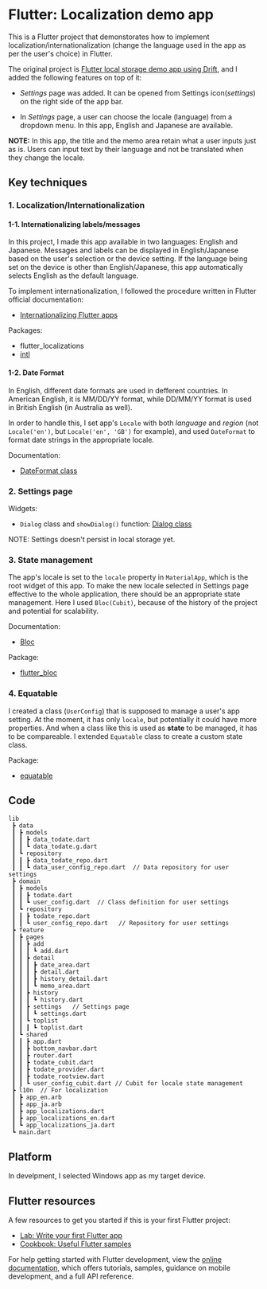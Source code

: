 # Flutter: Localization demo app

This is a Flutter project that demonstorates how to implement localization/internationalization (change the language used in the app as per the user's choice) in Flutter.

The original project is [Flutter local storage demo app using Drift](https://github.com/ChiekoN/Flutter-local_storage_app), and I added the following features on top of it:
 
 - *Settings* page was added. It can be opened from Settings icon(<i class="material-icons">settings</i>) on the right side of the app bar.

 - In *Settings* page, a user can choose the locale (language) from a dropdown menu. In this app, English and Japanese are available.


**NOTE:**
In this app, the title and the memo area retain what a user inputs just as is. Users can input text by their language and not be translated when they change the locale. 


## Key techniques

### 1. Localization/Internationalization

#### 1-1. Internationalizing labels/messages

In this project, I made this app available in two languages: English and Japanese. Messages and labels can be displayed in English/Japanese based on the user's selection or the device setting. If the language being set on the device is other than English/Japanese, this app automatically selects English as the default language.

To implement internationalization, I followed the procedure written in Flutter official documentation:
 - [Internationalizing Flutter apps](https://docs.flutter.dev/ui/accessibility-and-internationalization/internationalization)

Packages:
 - flutter_localizations
 - [intl](https://pub.dev/packages/intl)


#### 1-2. Date Format

In English, different date formats are used in defferent countries. In American English, it is MM/DD/YY format, while DD/MM/YY format is used in British English (in Australia as well).

In order to handle this, I set app's `Locale` with both *language* and *region* (not `Locale('en')`, but `Locale('en', 'GB')` for example), and used `DateFormat` to format date strings in the appropriate locale.

Documentation:
- [DateFormat class](https://api.flutter.dev/flutter/intl/DateFormat-class.html)


### 2. Settings page

Widgets:
 - `Dialog` class and `showDialog()` function: [Dialog class](https://api.flutter.dev/flutter/material/Dialog-class.html)

 NOTE: Settings doesn't persist in local storage yet.


### 3. State management

The app's locale is set to the `locale` property in `MaterialApp`, which is the root widget of this app. To make the new locale selected in Settings page effective to the whole application, there should be an appropriate state management. Here I used `Bloc(Cubit)`, because of the history of the project and potential for scalability.

Documentation:
 - [Bloc](https://bloclibrary.dev/)

Package:
 - [flutter_bloc](https://pub.dev/packages/flutter_bloc)

### 4. Equatable

I created a class (`UserConfig`) that is supposed to manage a user's app setting. At the moment, it has only `locale`, but potentially it could have more properties. And when a class like this is used as **state** to be managed, it has to be compareable. I extended `Equatable` class to create a custom state class.

Package:
  - [equatable](https://pub.dev/packages/equatable)


## Code
```
lib
 ┣ data
 ┃ ┣ models
 ┃ ┃ ┣ data_todate.dart
 ┃ ┃ ┗ data_todate.g.dart
 ┃ ┗ repository
 ┃ ┃ ┣ data_todate_repo.dart
 ┃ ┃ ┗ data_user_config_repo.dart  // Data repository for user settings
 ┣ domain
 ┃ ┣ models
 ┃ ┃ ┣ todate.dart
 ┃ ┃ ┗ user_config.dart  // Class definition for user settings 
 ┃ ┗ repository
 ┃ ┃ ┣ todate_repo.dart
 ┃ ┃ ┗ user_config_repo.dart   // Repository for user settings 
 ┣ feature
 ┃ ┣ pages
 ┃ ┃ ┣ add
 ┃ ┃ ┃ ┗ add.dart
 ┃ ┃ ┣ detail
 ┃ ┃ ┃ ┣ date_area.dart
 ┃ ┃ ┃ ┣ detail.dart
 ┃ ┃ ┃ ┣ history_detail.dart
 ┃ ┃ ┃ ┗ memo_area.dart
 ┃ ┃ ┣ history
 ┃ ┃ ┃ ┗ history.dart
 ┃ ┃ ┣ settings   // Settings page
 ┃ ┃ ┃ ┗ settings.dart
 ┃ ┃ ┗ toplist
 ┃ ┃ ┃ ┗ toplist.dart
 ┃ ┗ shared
 ┃ ┃ ┣ app.dart
 ┃ ┃ ┣ bottom_navbar.dart
 ┃ ┃ ┣ router.dart
 ┃ ┃ ┣ todate_cubit.dart
 ┃ ┃ ┣ todate_provider.dart
 ┃ ┃ ┣ todate_rootview.dart
 ┃ ┃ ┗ user_config_cubit.dart // Cubit for locale state management
 ┣ l10n  // For localization
 ┃ ┣ app_en.arb
 ┃ ┣ app_ja.arb
 ┃ ┣ app_localizations.dart
 ┃ ┣ app_localizations_en.dart
 ┃ ┗ app_localizations_ja.dart
 ┗ main.dart
 ```

## Platform

In develpment, I selected Windows app as my target device.

## Flutter resources

A few resources to get you started if this is your first Flutter project:

- [Lab: Write your first Flutter app](https://docs.flutter.dev/get-started/codelab)
- [Cookbook: Useful Flutter samples](https://docs.flutter.dev/cookbook)

For help getting started with Flutter development, view the
[online documentation](https://docs.flutter.dev/), which offers tutorials,
samples, guidance on mobile development, and a full API reference.
